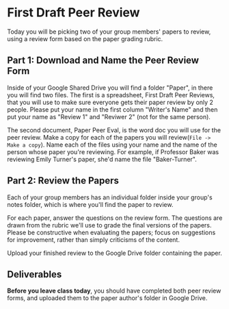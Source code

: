 # First Draft Peer Review

Today you will be picking two of your group members' papers to review, using a review form based on the paper grading rubric.

## Part 1: Download and Name the Peer Review Form

Inside of your Google Shared Drive you will find a folder "Paper", in there you will find two files. The first is a spreadsheet, First Draft Peer Reviews, that you will use to make sure everyone gets their paper review by only 2 people. Please put your name in the first column "Writer's Name" and then put your name as "Review 1" and "Reviwer 2" (not for the same person).

The second document, Paper Peer Eval, is the word doc you will use for the peer review. Make a copy for each of the papers you will review(`File -> Make a copy`). Name each of the files using your name and the name of the person whose paper you're reviewing. For example, if Professor Baker was reviewing Emily Turner's paper, she'd name the file "Baker-Turner".

## Part 2: Review the Papers

Each of your group members has an individual folder inside your group's notes folder, which is where you'll find the paper to review.

For each paper, answer the questions on the review form. The questions are drawn from the rubric we'll use to grade the final versions of the papers. Please be constructive when evaluating the papers; focus on suggestions for improvement, rather than simply criticisms of the content.

Upload your finished review to the Google Drive folder containing the paper.

## Deliverables

**Before you leave class today**, you should have completed both peer review forms, and uploaded them to the paper author's folder in Google Drive.
